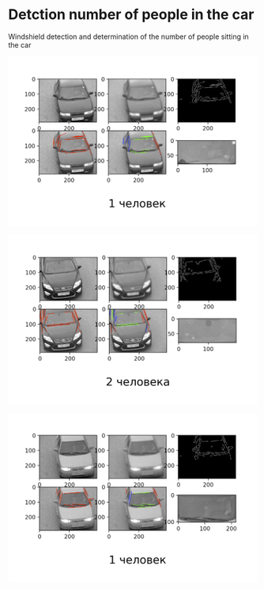 # Detction number of people in the car
Windshield detection and determination of the number of people sitting in the car

![](https://github.com/mikhail0234/windshield_detection/blob/master/test2.jpg)

![](https://github.com/mikhail0234/windshield_detection/blob/master/test3.jpg)

![](https://github.com/mikhail0234/windshield_detection/blob/master/test4.jpg)

